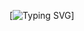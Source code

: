 
[![Typing SVG](https://readme-typing-svg.demolab.com/?lines=Здравствуйте,дорогие+члены+жюри!;Здесь+будет+описан+наш+проект)]
 
